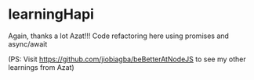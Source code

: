# learningHapi
Again, thanks a lot Azat!!! Code refactoring here using promises and async/await

(PS: Visit https://github.com/jiobiagba/beBetterAtNodeJS to see my other learnings from Azat)
